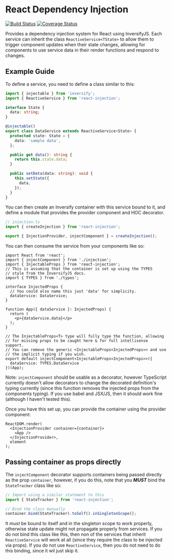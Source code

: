 # React Dependency Injection
[![Build Status](https://travis-ci.com/luvies/react-injection.svg?branch=master)](https://travis-ci.com/luvies/react-injection) [![Coverage Status](https://coveralls.io/repos/github/luvies/react-injection/badge.svg?branch=master)](https://coveralls.io/github/luvies/react-injection?branch=master)

Provides a dependency injection system for React using InversifyJS. Each service can inherit the class `ReactiveService<TState>` to allow them to trigger component updates when their state changes, allowing for components to use service data in their render functions and respond to changes.

## Example Guide
To define a service, you need to define a class similar to this:

```ts
import { injectable } from 'inversify';
import { ReactiveService } from 'react-injection';

interface State {
  data: string;
}

@injectable()
export class DataService extends ReactiveService<State> {
  protected state: State = {
    data: 'sample data',
  };

  public get data(): string {
    return this.state.data;
  }

  public setData(data: string): void {
    this.setState({
      data,
    });
  }
}
```

You can then create an Inversify container with this service bound to it, and define a module that provides the provider component and HOC decorator.

```ts
// injection.ts
import { createInjection } from 'react-injection';

export { InjectionProvider, injectComponent } = createInjection();
```

You can then consume the service from your components like so:

```tsx
import React from 'react';
import { injectComponent } from './injection';
import { InjectableProps } from 'react-injection';
// This is assuming that the container is set up using the TYPES
// style from the InversifyJS docs.
import { TYPES } from './types';

interface InjectedProps {
  // You could also name this just 'data' for simplicity.
  dataService: DataService;
}

function App({ dataService }: InjectedProps) {
  return (
    <p>{dataService.data}</p>
  );
}
 
// The InjectableProps<T> type will fully type the function, allowing
// for missing props to be caught here & for full intellisense support.
// You can remove the generic <InjectableProps<InjectedProps>> and use
// the implicit typing if you wish.
export default injectComponent<InjectableProps<InjectedProps>>({
  dataService: TYPES.DataService
})(App);
```

Note: `injectComponent` should be usable as a decorator, however TypeScript currently doesn't allow decorators to change the decorated definition's typing currently (since this function removes the injected props from the components typing). If you use babel and JSX/JS, then it should work fine (although I haven't tested this).

Once you have this set up, you can provide the container using the provider component:

```tsx
ReactDOM.render(
  <InjectionProvider container={container}>
    <App />
  </InjectionProvider>,
  element
);
```

## Passing container as props directly
The `injectComponent` decorator supports containers being passed directly as the prop `container`, however, if you do this, note that you **_MUST_** bind the `StateTracker` class like so:

```ts
// Import using a similar statement to this
import { StateTracker } from 'react-injection';

// Bind the class manually
container.bind(StateTracker).toSelf().inSingletonScope();
```

It *must* be bound to itself and in the singleton scope to work properly, otherwise state update might not propagate properly from services. If you do not bind this class like this, then non of the services that inherit `ReactiveService` will work at all (since they require the class to be injected via props). If you do not use `ReactiveService`, then you do not need to do this binding, since it wil just skip it.
